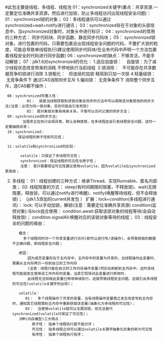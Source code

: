 #此包主要是线程、多线程、线程池
01：synchronized关键字(重点：共享资源.一定要定位准确共享资源，然后进行加锁，防止多线程访问出现线程安全问题)：
     01：synchronized锁的对象；
     02：多线程通讯可以通过synchronized+wait+notify进行通讯；
     03：synchronized存在于对象的头部信息中，当synchronized对象时，对象头中进行标识；
     04：synchronized的常用的三种方式： 同步代码块、同步函数、静态同步代码块；
     05： synchronized锁对象，进行包裹的代码，只需要包裹会出现线程安全问题的代码，不要扩大锁的粒度，可能会导致单线程执行(建议使用同步代码块/在业务代码中声明一个方法包裹着线程安全的代码进行同步函数)
     06：synchronized的缺点：不够灵活，不能手动解锁；
     07：jdk1.6对synchronized的优化：
           1.适应自旋锁：
               自旋锁：为了减少线程状态改变带来的消耗 不停地执行当前线程 
           2.锁消除：
              不可能存在共享数据竞争的锁进行消除
           3.锁粗化：
              将连续的加锁 精简到只加一次锁
           4.轻量级锁：
             无竞争条件下 通过CAS消除同步互斥
           5.偏向锁：
            无竞争条件下 消除整个同步互斥，连CAS都不操作；
     
     08：synchronized可重入性：
              01：  就是当线程获取到该锁对象在同步的方法中可以调用该对象其他的同步方法(注意：必须为同一锁对象，否则可能会引发死锁)     
              02： 若对象锁对象有继承关系，子类可以访问父类的同步方法；
     09：synchronized同步方法:
            当程序正在执行出现异常，默认会释放锁，在多线程这会引发线程安全问题，这时一定要捕获异常；
     10：synchronized：
          保证线程的原子性和可见性；
     
     11：volatile和synchronized的区别：
        
           volatile：只保证了多线程可见性；
           synchronized：保证线程的可见性与原子性；
           注意： 若只需要保证可见性建议使用volatile，因为volatile比synchronized更高效；
 2. 多线程：
       01：线程创建的三种方式：继承Thread、实现Runnable、匿名内部类；
       02: 线程阻塞的方式： sleep(有时间期限的阻塞，不释放锁)、wait(无限阻塞，释放锁，可以通过notify进行唤醒)、notify(唤醒等待线程，但不会释放锁)；
            （jdk1.5添加的current并发包 ）
               扩展：lock+condition(多线程进行通讯)：
                                lock: 可以手动加锁，解锁(注意：需要定位准确共享资源)
                                condition(监控对象):与lock组合使用：
                                        condition.await:获取该锁对象的线程等待(会自动释放锁)；
                                        condition.signalAll:唤醒对应的该锁对象等待的线程；
       03：线程安全的问题的缘由：
             
           概念： 
             多个线程同时对一个共享变量进行访问(即可以进行写/读操作)，会导致获取的数据不正确问题，即线程安全问题；
           
           原因：
               因为成员变量存在于主内存中，主内存中的变量为共享的，当线程操作此变量时，需要从主内存拷贝一份到自己的工作内存
               (注意：线程只能在自己的工作内存操作变量)然后在刷新到主内存中，这时该线程可能就发生使用该工作内存的变量，当其它现场对此变量进行修改时，
               此线程无法知晓此变量已修改继续执行，这就导致线程安全问题，这就引出多线程的可见性(volatile关键字的出现)；
           
           volatile：
              01：  多个线程操作了共享的变量，当有线程操作变量使之发生改变写到主内存时，通知其它线程需到主内存中重新获取该变量(抽象化为多线程的可见性)；
              02：  当使用volatile就可以无需加锁，但无法替代synchronized(volatile只保证了可见性)；
           JMM(内存模型)三大特点：      
                 原子性： 指单个线程执行是不能分开；
                 可见性： 指多线程之间可以通过volatile关键字抽象化形象的称为可见性
                 有序性： 指单个线程执行有序；